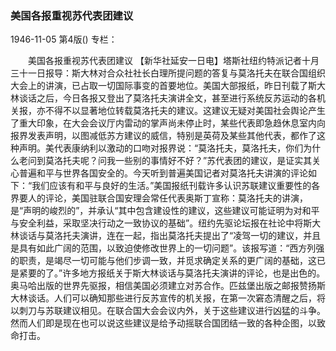 ### 美国各报重视苏代表团建议

1946-11-05
第4版()
专栏：

　　美国各报重视苏代表团建议
    【新华社延安一日电】塔斯社纽约特派记者十月三十一日报导：斯大林对合众社社长白理所提问题的答复与莫洛托夫在联合国组织大会上的讲演，已占取一切国际事变的首要地位。美国大部报纸，昨日刊载了斯大林谈话之后，今日各报又登出了莫洛托夫演讲全文，甚至进行系统反苏运动的各机关报，亦不得不以显著地位转载莫洛托夫的建议。这建议无疑对美国社会舆论产生了重大印象，在大会会议厅内雷动的掌声尚未停止时，某些代表即急趋休息室内向报界发表声明，以图减低苏方建议的威信，特别是英荷及某些其他代表，都作了这种声明。美代表康纳利以激动的口吻对报界说：“莫洛托夫，莫洛托夫，你们为什么老问到莫洛托夫呢？问我一些别的事情好不好？”苏代表团的建议，是证实其关心普遍和平与世界各国安全的。今天听到普遍美国记者对莫洛托夫讲演的评论如下：“我们应该有和平与良好的生活。”美国报纸刊载许多认识苏联建议重要性的各界要人的评论，美国驻联合国安理会常任代表奥斯丁宣称：莫洛托夫的讲演，是“声明的峻烈的”，并承认“其中包含建设性的建议，这些建议可能证明为对和平与安全利益，采取坚决行动之一致协议的基础”。纽约先驱论坛报在社论中将斯大林谈话与莫洛托夫演讲，连在一起，指出莫洛托夫提出了“凌驾一切的建议，并且是具有如此广阔的范围，以致迫使修改世界上的一切问题”。该报写道：“西方列强的职责，是竭尽一切可能与他们步调一致，并觅求确定关系的更广阔的基础，这已是紧要的了。”许多地方报纸关于斯大林谈话与莫洛托夫演讲的评论，也是出色的。奥马哈出版的世界先驱报，相信美国必须建立对苏合作。匹兹堡出版之邮报赞扬斯大林谈话。人们可以确知那些进行反苏宣传的机关报，在第一次窘态清醒之后，将以刺刀与苏联建议相见。在联合国大会会议内外，关于这些建议进行凶猛的斗争。然而人们即是现在也可以说这些建议是给予动摇联合国团结一致的各种企图，以致命打击。

